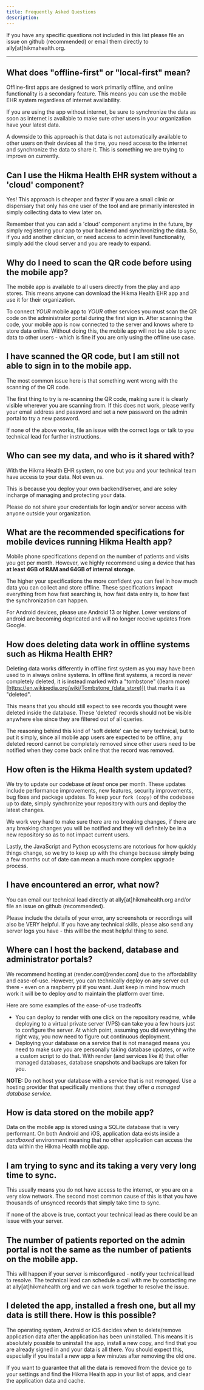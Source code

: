 ```yaml
---
title: Frequently Asked Questions
description: 
---
```


If you have any specific questions not included in 
this list please file an issue on github (recommended) or email them directly to ally[at]hikmahealth.org.

---

## What does "offline-first" or "local-first" mean?
Offline-first apps are designed to work primarily offline, and online functionality is a secondary feature. 
This means you can use the mobile EHR system regardless of internet availability. 

If you are using the app without internet, be sure to synchronize the data as soon 
as internet is available to make sure other users in your organization have your latest data.

A downside to this approach is that data is not automatically available to other users on their devices all 
the time, you need access to the internet and synchronize the data to share it. This is something we are 
trying to improve on currently.


## Can I use the Hikma Health EHR system without a 'cloud' component?
Yes! This approach is cheaper and faster if you are a small clinic or dispensary that 
only has one user of the tool and are primarily interested in simply collecting data to view later on.

Remember that you can add a 'cloud' component anytime in the future, by simply registering your 
app to your backend and synchronizing the data. So, if you add another clinician, or need access to admin 
level functionality, simply add the cloud server and you are ready to expand.


## Why do I need to scan the QR code before using the mobile app?
The mobile app is available to all users directly from the play and app stores. This means anyone can download 
the Hikma Health EHR app and use it for their organization. 

To connect *YOUR* mobile app to *YOUR* other services you must scan the QR code on the administrator 
portal during the first sign in. After scanning the code, your 
mobile app is now connected to the server and knows where to store data online. 
Without doing this, the mobile app will not be able to sync data to other users - which is fine if you are 
only using the offline use case.


## I have scanned the QR code, but I am still not able to sign in to the mobile app.
The most common issue here is that something went wrong with the scanning of the QR code.

The first thing to try is re-scanning the QR code, making sure it is clearly visible wherever you are scanning from.
If this does not work, please verify your email address and password and set a new password on the admin portal 
to try a new password.

If none of the above works, file an issue with the correct logs or talk to you technical lead for further 
instructions.


## Who can see my data, and who is it shared with?
With the Hikma Health EHR system, no one but you and your technical team have access to your data. Not even us.

This is because you deploy your own backend/server, and are soley incharge of managing and protecting your data.

Please do not share your credentials for login and/or server access with anyone outside your organization.


## What are the recommended specifications for mobile devices running Hikma Health app?
Mobile phone specifications depend on the number of patients and visits you get per month. However, we highly 
recommend using a device that has **at least 4GB of RAM and 64GB of internal storage**.

The higher your specifications the more confident you can feel in how much data you can collect and store offline. 
These specifications impact everything from how fast searching is, how fast data entry is, to how fast 
the synchronization can happen.

For Android devices, please use Android 13 or higher. Lower versions of android are becoming depricated and will 
no longer receive updates from Google.

## How does deleting data work in offline systems such as Hikma Health EHR?
Deleting data works differently in offline first system as you may have been used to in always online systems.
In offline first systems, a record is never completely deleted, it is instead marked with a "tombstone" 
((learn more)[https://en.wikipedia.org/wiki/Tombstone_(data_store)]) that marks it as "deleted".

This means that you should still expect to see records you thought were deleted inside the database. These 
'deleted' records should not be visible anywhere else since they are filtered out of all queries.

The reasoning behind this kind of 'soft delete' can be very technical, but to put it simply, since all mobile app 
users are expected to be offline, any deleted record cannot be completely removed since other users need to be notified 
when they come back online that the record was removed.

## How often is the Hikma Health system updated?
We try to update our codebase *at least* once per month. These updates include performance 
improvements, new features, security improvements, bug fixes and package updates. To keep your `fork (copy)` 
of the codebase up to date, simply synchronize your repository with ours and deploy the latest changes.

We work very hard to make sure there are no breaking changes, if there are any breaking changes 
you will be notified and they will definitely be in a new repository so as to not impact current users.

Lastly, the JavaScript and Python ecosystems are notorious for how quickly things change, 
so we try to keep up with the change because simply being a few months out of date can mean a much 
more complex upgrade process.

## I have encountered an error, what now?
You can email our technical lead directly at ally[at]hikmahealth.org and/or file an issue on github (recommended).

Please include the details of your error, any screenshots or recordings will also be VERY helpful. If you have 
any technical skills, please also send any server logs you have - this will be the most helpful thing to send.

## Where can I host the backend, database and administrator portals?
We recommend hosting at (render.com)[render.com] due to the affordability and ease-of-use. 
However, you can technically deploy on any server out there - even on a raspberry pi if you want. Just keep 
in mind how much work it will be to deploy *and* to maintain the platform over time.

Here are some examples of the ease-of-use tradeoffs
- You can deploy to render with one click on the repository readme, while deploying to a virtual private server 
(VPS) can take you a few hours just to configure the server. At which point, assuming you did everything 
the right way, you now need to figure out continuous deployment.
- Deploying your database on a service that is not managed means you need to make sure you are personally taking
database updates, or write a custom script to do that. With render (and services like it) that offer managed 
databases, database snapshots and backups are taken for you.

**NOTE:** Do not host your database with a service that is not *managed*. Use a hosting provider that 
specifically mentions that they offer *a managed database service*.

## How is data stored on the mobile app?
Data on the mobile app is stored using a SQLite database that is very performant. On both Android and iOS, 
application data exists inside a *sandboxed* environment meaning that no other application can access the 
data within the Hikma Health mobile app.


## I am trying to sync and its taking a very very long time to sync.
This usually means you do not have access to the internet, or you are on a very slow network. The second most 
common cause of this is that you have thousands of unsynced records that simply take time to sync.

If none of the above is true, contact your technical lead as there could be an issue with your server.


## The number of patients reported on the admin portal is not the same as the number of patients on the mobile app.
This will happen if your server is misconfigured - notify your technical lead to resolve. The technical lead 
can schedule a call with me by contacting me at ally[at]hikmahealth.org and we can work together to resolve the issue.


## I deleted the app, installed a fresh one, but all my data is still there. How is this possible?
The operating system, Android or iOS decides when to delete/remove application data after the 
application has been uninstalled. This means it is absolutely possible to uninstall the app, install a new copy, 
and find that you are already signed in and your data is all there. You should expect this, especially 
if you install a new app a few minutes after removing the old one.

If you want to guarantee that all the data is removed from the device go to your settings and find 
the Hikma Health app in your list of apps, and clear the application data and cache.

